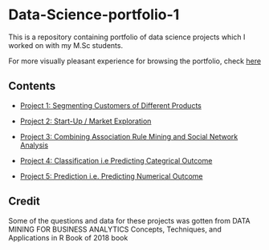 # Data-Science-portfolio-1
This is a repository containing  portfolio of data science projects which I worked on with my M.Sc students.

For more visually pleasant experience for browsing  the portfolio, check [here]()


Contents
---------
- [Project 1: Segmenting Customers of Different Products]()

- [Project 2: Start-Up /  Market Exploration]()

- [Project 3: Combining Association Rule Mining and Social Network Analysis]()

- [Project 4: Classification i.e Predicting Categrical Outcome]()
 
- [Project 5: Prediction i.e. Predicting Numerical Outcome]()


 Credit
 -------
Some of the questions and data for these projects was gotten from 
DATA MINING FOR BUSINESS ANALYTICS Concepts, Techniques, and Applications in R Book of 2018 book
